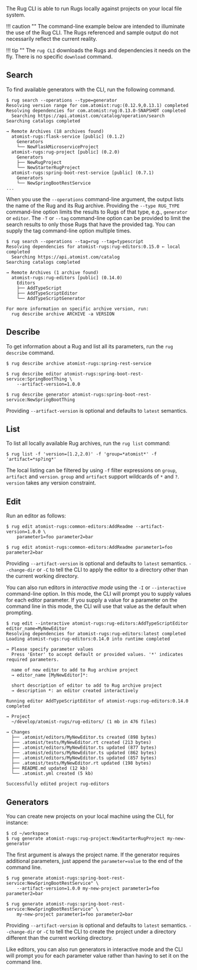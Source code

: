 The Rug CLI is able to run Rugs locally against projects on your local
file system.

!!! caution ""
    The command-line example below are intended to illuminate the use
    of the Rug CLI.  The Rugs referenced and sample output do not
    necessarily reflect the current reality.

!!! tip ""
    The `rug CLI` downloads the Rugs and dependencies it needs on the
    fly. There is no specific `download` command.

## Search

To find available generators with the CLI, run the following command.

```console
$ rug search --operations --type=generator
Resolving version range for com.atomist:rug:(0.12.9,0.13.1) completed
Resolving dependencies for com.atomist:rug:0.13.0-SNAPSHOT completed
  Searching https://api.atomist.com/catalog/operation/search
Searching catalogs completed

→ Remote Archives (18 archives found)
  atomist-rugs:flask-service [public] (0.1.2)
    Generators
    └── NewFlaskMicroserviceProject
  atomist-rugs:rug-project [public] (0.2.0)
    Generators
    ├── NewRugProject
    └── NewStarterRugProject
  atomist-rugs:spring-boot-rest-service [public] (0.7.1)
    Generators
    └── NewSpringBootRestService
...
```

When you use the `--operations` command-line argument, the output
lists the name of the Rug and its Rug archive.  Providing the `--type
RUG_TYPE` command-line option limits the results to Rugs of that type,
e.g., `generator` or `editor`.  The `-T` or `--tag` command-line
option can be provided to limit the search results to only those Rugs
that have the provided tag.  You can supply the tag command-line
option multiple times.

```console
$ rug search --operations --tag=rug --tag=typescript
Resolving dependencies for atomist-rugs:rug-editors:0.15.0 ← local completed
  Searching https://api.atomist.com/catalog
Searching catalogs completed

→ Remote Archives (1 archive found)
  atomist-rugs:rug-editors [public] (0.14.0)
    Editors
    ├── AddTypeScript
    ├── AddTypeScriptEditor
    └── AddTypeScriptGenerator

For more information on specific archive version, run:
  rug describe archive ARCHIVE -a VERSION
```

## Describe

To get information about a Rug and list all its parameters, run the
`rug describe` command.

```console
$ rug describe archive atomist-rugs:spring-rest-service

$ rug describe editor atomist-rugs:spring-boot-rest-service:SpringBootThing \
    --artifact-version=1.0.0

$ rug describe generator atomist-rugs:spring-boot-rest-service:NewSpringBootThing
```

Providing `--artifact-version` is optional and defaults to `latest`
semantics.

## List

To list all locally available Rug archives, run the `rug list`
command:

```console
$ rug list -f 'version=[1.2,2.0)' -f 'group=*atomist*' -f 'artifact=*sp?ing*'
```

The local listing can be filtered by using `-f` filter expressions on
`group`, `artifact` and `version`. `group` and `artifact` support
wildcards of `*` and `?`.  `version` takes any version constraint.

## Edit

Run an editor as follows:

```console
$ rug edit atomist-rugs:common-editors:AddReadme --artifact-version=1.0.0 \
    parameter1=foo parameter2=bar

$ rug edit atomist-rugs:common-editors:AddReadme parameter1=foo parameter2=bar
```

Providing `--artifact-version` is optional and defaults to `latest`
semantics.  `--change-dir` or `-C` to tell the CLI to apply the editor
to a directory other than the current working directory.

You can also run editors in *interactive mode* using the `-I` or
`--interactive` command-line option.  In this mode, the CLI will
prompt you to supply values for each editor parameter.  If you supply
a value for a parameter on the command line in this mode, the CLI will
use that value as the default when prompting.

```console
$ rug edit --interactive atomist-rugs:rug-editors:AddTypeScriptEditor editor_name=MyNewEditor
Resolving dependencies for atomist-rugs:rug-editors:latest completed
Loading atomist-rugs:rug-editors:0.14.0 into runtime completed

→ Please specify parameter values
  Press 'Enter' to accept default or provided values. '*' indicates required parameters.

  name of new editor to add to Rug archive project
  → editor_name [MyNewEditor]*:

  short description of editor to add to Rug archive project
  → description *: an editor created interactively

Running editor AddTypeScriptEditor of atomist-rugs:rug-editors:0.14.0 completed

→ Project
  ~/develop/atomist-rugs/rug-editors/ (1 mb in 476 files)

→ Changes
  ├── .atomist/editors/MyNewEditor.ts created (898 bytes)
  ├── .atomist/tests/MyNewEditor.rt created (213 bytes)
  ├── .atomist/editors/MyNewEditor.ts updated (877 bytes)
  ├── .atomist/editors/MyNewEditor.ts updated (862 bytes)
  ├── .atomist/editors/MyNewEditor.ts updated (857 bytes)
  ├── .atomist/tests/MyNewEditor.rt updated (198 bytes)
  ├── README.md updated (12 kb)
  └── .atomist.yml created (5 kb)

Successfully edited project rug-editors
```

## Generators

You can create new projects on your local machine using the CLI, for instance:

```console
$ cd ~/workspace
$ rug generate atomist-rugs:rug-project:NewStarterRugProject my-new-generator
```

The first argument is always the project name.  If the generator
requires additional parameters, just append the `parameter=value` to
the end of the command line.

```console
$ rug generate atomist-rugs:spring-boot-rest-service:NewSpringBootRestService" \
    --artifact-version=1.0.0 my-new-project parameter1=foo parameter2=bar

$ rug generate atomist-rugs:spring-boot-rest-service:NewSpringBootRestService" \
    my-new-project parameter1=foo parameter2=bar
```

Providing `--artifact-version` is optional and defaults to `latest`
semantics.  `--change-dir` or `-C` to tell the CLI to create the
project under a directory different than the current working
directory.

Like editors, you can also run generators in interactive mode and the
CLI will prompt you for each parameter value rather than having to set
it on the command line.
